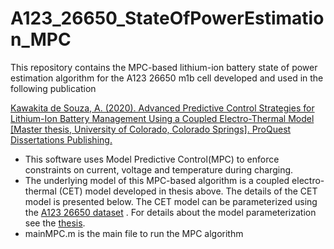 # A123_26650_StateOfPowerEstimation_MPC

This repository contains the MPC-based lithium-ion battery state of power estimation algorithm for the A123 26650 m1b cell developed and used in the following publication

<a href="https://mountainscholar.org/handle/10976/167269">Kawakita de Souza, A. (2020). Advanced Predictive Control Strategies for Lithium-Ion Battery Management Using a Coupled Electro-Thermal Model [Master thesis, University of Colorado, Colorado Springs]. ProQuest Dissertations Publishing.</a>

- This software uses Model Predictive Control(MPC) to enforce constraints on current, voltage and temperature during charging. 
- The underlying model of this MPC-based algorithm is a coupled electro-thermal (CET) model developed in thesis above. The details of the CET model is presented below. The CET model can be parameterized using the <a href="https://data.mendeley.com/datasets/p8kf893yv3/1">A123 26650 dataset</a> . For details about the model parameterization see the <a href="https://mountainscholar.org/handle/10976/167269">thesis</a>.<br/>
- mainMPC.m is the main file to run the MPC algorithm
